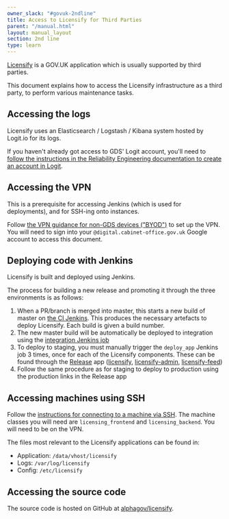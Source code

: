 ```yaml
---
owner_slack: "#govuk-2ndline"
title: Access to Licensify for Third Parties
parent: "/manual.html"
layout: manual_layout
section: 2nd line
type: learn
---
```


[Licensify](/manual/licensing.html) is a GOV.UK application which is usually supported by third parties.

This document explains how to access the Licensify infrastructure as a third party, to perform various maintenance tasks.

## Accessing the logs

Licensify uses an Elasticsearch / Logstash / Kibana system hosted by Logit.io for its logs.

If you haven't already got access to GDS' Logit account, you'll need to [follow the instructions in the Reliability Engineering documentation to create an account in Logit](https://reliability-engineering.cloudapps.digital/logging.html#get-started-with-logit).

## Accessing the VPN

This is a prerequisite for accessing Jenkins (which is used for deployments), and for SSH-ing onto instances.

Follow [the VPN guidance for non-GDS devices ("BYOD")](https://docs.google.com/document/d/150JX1xiWdXY29ahcYUMb05Si-hEAZvtkGAKojT9Rjis/edit)
to set up the VPN. You will need to sign into your `@digital.cabinet-office.gov.uk` Google account to access this document.

## Deploying code with Jenkins

Licensify is built and deployed using Jenkins.

The process for building a new release and promoting it through the three
environments is as follows:

1. When a PR/branch is merged into master, this starts a new build of master on
   [the CI Jenkins](https://ci.integration.publishing.service.gov.uk/job/licensify/). This
   produces the necessary artefacts to deploy Licensify. Each build is given a build number.
1. The new master build will be automatically be deployed to integration using
   the [integration Jenkins job](https://ci.integration.publishing.service.gov.uk/job/Deploy_App_Downstream/)
1. To deploy to staging, you must manually trigger the `deploy_app` Jenkins job
   3 times, once for each of the Licensify components. These can be found through the [Release](https://release.publishing.service.gov.uk/applications) app ([licensify](https://release.publishing.service.gov.uk/applications/licensify),
   [licensify-admin](https://release.publishing.service.gov.uk/applications/licensify-admin), [licensify-feed](https://release.publishing.service.gov.uk/applications/licensify-feed))
1. Follow the same procedure as for staging to deploy to production using the production links in the Release app

## Accessing machines using SSH

Follow the [instructions for connecting to a machine via SSH](/manual/howto-ssh-to-machines.html#connecting-with-plain-ssh). The machine classes you will need are `licensing_frontend` and `licensing_backend`. You will need to be on the VPN.

The files most relevant to the Licensify applications can be found in:

* Application: `/data/vhost/licensify`
* Logs: `/var/log/licensify`
* Config: `/etc/licensify`

## Accessing the source code

The source code is hosted on GitHub at [alphagov/licensify](https://github.com/alphagov/licensify).
